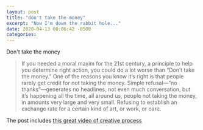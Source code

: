 ```yaml
---
layout: post
title: "don't take the money"
excerpt: "Now I'm down the rabbit hole..."
date: 2020-04-13 00:06:42 -0500
categories: 
---
```


<a class="dead" title="dead link">Don't take the money</a>

> If you needed a moral maxim for the 21st century, a principle to help you determine right action, you could do a lot worse than “Don’t take the money.” One of the reasons you know it’s right is that people rarely get credit for not taking the money. Simple refusal—“no thanks”—generates no headlines, not even much conversation, but it’s happening all the time, all around us, people not taking the money, in amounts very large and very small. Refusing to establish an exchange rate for a certain kind of art, or work, or care.

The post includes [this great video of creative process](https://www.youtube.com/watch?v=uRJvw-G75zc)
